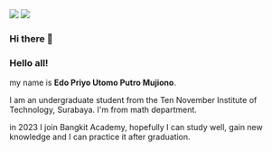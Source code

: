 <img src="https://github-readme-stats.vercel.app/api?username=EdoPriyo13&theme=tokyonight&show_icons=true%22%3E" />
<img src="https://github-readme-stats.vercel.app/api/top-langs/?username=EdoPriyo13&hide=jupyter%20notebook,html&theme=tokyonight&layout=compact%22%3E" />

### Hi there 👋

### Hello all!

my name is **Edo Priyo Utomo Putro Mujiono**.

I am an undergraduate student from the Ten November Institute of Technology, Surabaya. I'm from math department.

in 2023 I join Bangkit Academy, hopefully I can study well, gain new knowledge and I can practice it after graduation.
<!--
**EdoPriyo13/EdoPriyo13** is a ✨ _special_ ✨ repository because its `README.md` (this file) appears on your GitHub profile.

Here are some ideas to get you started:

- 🔭 I’m currently working on ...
- 🌱 I’m currently learning ...
- 👯 I’m looking to collaborate on ...
- 🤔 I’m looking for help with ...
- 💬 Ask me about ...
- 📫 How to reach me: ...
- 😄 Pronouns: ...
- ⚡ Fun fact: ...
-->
